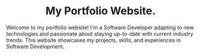 <h1 align='center'>My Portfolio Website.</h1>

<p>Welcome to my portfolio website! I'm a Software Developer adapting to new technologies and passionate about staying up-to-date with current industry trends. This website showcases my projects, skills, and experiences in Software Development.</p>
